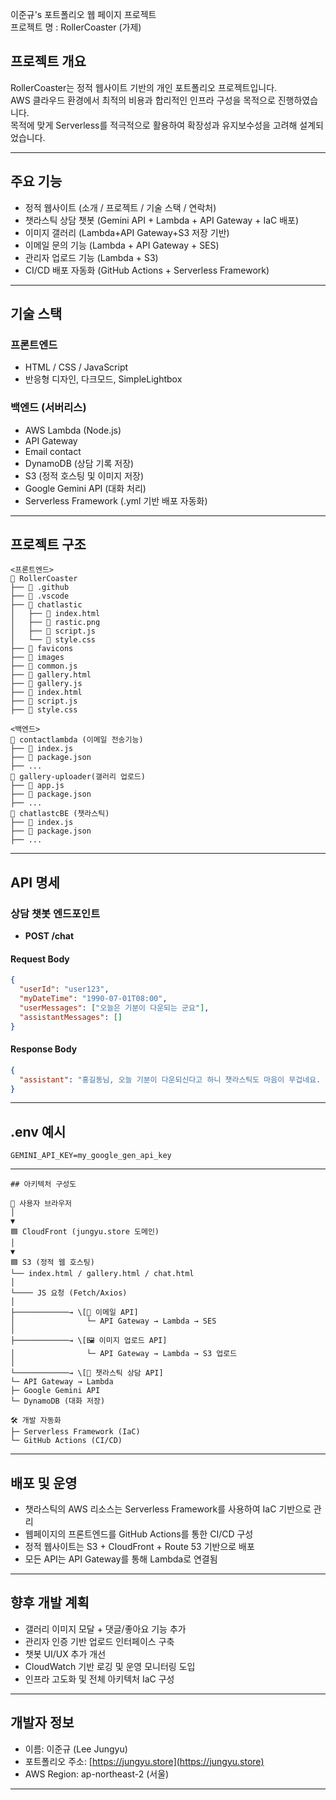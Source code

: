 이준규's 포트폴리오 웹 페이지 프로젝트 <Br>
프로젝트 명 : RollerCoaster (가제)

## 프로젝트 개요

RollerCoaster는 정적 웹사이트 기반의 개인 포트폴리오 프로젝트입니다.<br>
AWS 클라우드 환경에서 최적의 비용과 합리적인 인프라 구성을 목적으로 진행하였습니다.<br>
목적에 맞게 Serverless를 적극적으로 활용하여 확장성과 유지보수성을 고려해 설계되었습니다.

---

## 주요 기능

* 정적 웹사이트 (소개 / 프로젝트 / 기술 스택 / 연락처)
* 챗라스틱 상담 챗봇 (Gemini API + Lambda + API Gateway + IaC 배포)
* 이미지 갤러리 (Lambda+API Gateway+S3 저장 기반)
* 이메일 문의 기능 (Lambda + API Gateway + SES)
* 관리자 업로드 기능 (Lambda + S3)
* CI/CD 배포 자동화 (GitHub Actions + Serverless Framework)

---

## 기술 스택

### 프론트엔드

* HTML / CSS / JavaScript
* 반응형 디자인, 다크모드, SimpleLightbox

### 백엔드 (서버리스)

* AWS Lambda (Node.js)
* API Gateway
* Email contact
* DynamoDB (상담 기록 저장)
* S3 (정적 호스팅 및 이미지 저장)
* Google Gemini API (대화 처리)
* Serverless Framework (.yml 기반 배포 자동화)

---

## 프로젝트 구조
```
<프론트엔드>
📁 RollerCoaster
├── 📁 .github
├── 📁 .vscode
├── 📁 chatlastic
│   ├── 📄 index.html
│   ├── 📄 rastic.png
│   ├── 📄 script.js
│   └── 📄 style.css
├── 📁 favicons
├── 📁 images
├── 📄 common.js
├── 📄 gallery.html
├── 📄 gallery.js
├── 📄 index.html
├── 📄 script.js
├── 📄 style.css

<백엔드>
📁 contactlambda (이메일 전송기능)
├── 📄 index.js
├── 📄 package.json
├── ...
📁 gallery-uploader(갤러리 업로드)
├── 📄 app.js
├── 📄 package.json
├── ...
📁 chatlastcBE (챗라스틱)
├── 📄 index.js
├── 📄 package.json
├── ...
```
---

## API 명세

### 상담 챗봇 엔드포인트

* **POST /chat**

#### Request Body

```json
{
  "userId": "user123",
  "myDateTime": "1990-07-01T08:00",
  "userMessages": ["오늘은 기분이 다운되는 군요"],
  "assistantMessages": []
}
```

#### Response Body

```json
{
  "assistant": "홍길동님, 오늘 기분이 다운되신다고 하니 챗라스틱도 마음이 무겁네요. 마음이 답답하고 힘드실 텐데, 혼자 앓지 마시고 저에게 편하게 털어놓으세요. 무슨 일이 있었는지, 어떤 점이 힘든지 이야기해 주시면 제가 홍길동님의 이야기를 경청하고 함께 해결책을 찾아보도록 할게요."
}
```

---

## .env 예시

```
GEMINI_API_KEY=my_google_gen_api_key
```

---
```
## 아키텍처 구성도

📱 사용자 브라우저
│
▼
🟦 CloudFront (jungyu.store 도메인)
│
▼
🟦 S3 (정적 웹 호스팅)
└── index.html / gallery.html / chat.html
│
└──── JS 요청 (Fetch/Axios)
│
├────────────→ \[📧 이메일 API]
│                └─ API Gateway → Lambda → SES
│
├────────────→ \[🖼 이미지 업로드 API]
│                └─ API Gateway → Lambda → S3 업로드
│
└────────────→ \[💬 챗라스틱 상담 API]
└─ API Gateway → Lambda
├─ Google Gemini API
└─ DynamoDB (대화 저장)

🛠 개발 자동화
├─ Serverless Framework (IaC)
└─ GitHub Actions (CI/CD)
```
---

## 배포 및 운영

* 챗라스틱의 AWS 리소스는 Serverless Framework를 사용하여 IaC 기반으로 관리
* 웹페이지의 프론트엔드를 GitHub Actions를 통한 CI/CD 구성
* 정적 웹사이트는 S3 + CloudFront + Route 53 기반으로 배포
* 모든 API는 API Gateway를 통해 Lambda로 연결됨

---

## 향후 개발 계획

* 갤러리 이미지 모달 + 댓글/좋아요 기능 추가
* 관리자 인증 기반 업로드 인터페이스 구축
* 챗봇 UI/UX 추가 개선
* CloudWatch 기반 로깅 및 운영 모니터링 도입
* 인프라 고도화 및 전체 아키텍처 IaC 구성

---

## 개발자 정보

* 이름: 이준규 (Lee Jungyu)
* 포트폴리오 주소: [https://jungyu.store](https://jungyu.store)
* AWS Region: ap-northeast-2 (서울)

---
